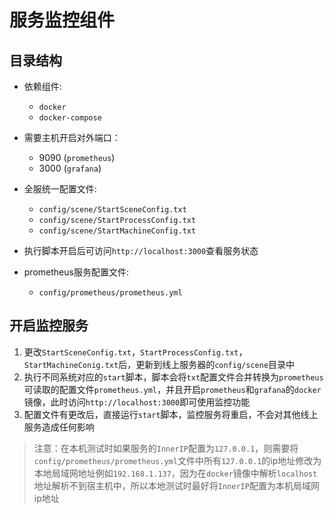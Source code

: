# 服务监控组件

## 目录结构

- 依赖组件:
    * `docker` 
    * `docker-compose` 

- 需要主机开启对外端口：
    * 9090 (`prometheus`)
    * 3000 (`grafana`)

- 全服统一配置文件:
    * `config/scene/StartSceneConfig.txt`
    * `config/scene/StartProcessConfig.txt`
    * `config/scene/StartMachineConfig.txt`

- 执行脚本开启后可访问`http://localhost:3000`查看服务状态

- prometheus服务配置文件:
    * `config/prometheus/prometheus.yml`

## 开启监控服务
1. 更改`StartSceneConfig.txt`，`StartProcessConfig.txt`，`StartMachineConig.txt`后，更新到线上服务器的`config/scene`目录中
2. 执行不同系统对应的`start`脚本，脚本会将`txt`配置文件合并转换为`prometheus`可读取的配置文件`prometheus.yml`，并且开启`prometheus`和`grafana`的`docker`镜像，此时访问`http://localhost:3000`即可使用监控功能
3. 配置文件有更改后，直接运行`start`脚本，监控服务将重启，不会对其他线上服务造成任何影响
> 注意：在本机测试时如果服务的`InnerIP`配置为`127.0.0.1`，则需要将`config/prometheus/prometheus.yml`文件中所有`127.0.0.1`的ip地址修改为本地局域网地址例如`192.168.1.137`，因为在`docker`镜像中解析`localhost`地址解析不到宿主机中，所以本地测试时最好将`InnerIP`配置为本机局域网ip地址